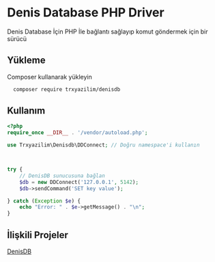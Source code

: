 
# Denis Database PHP Driver

Denis Database İçin PHP İle bağlantı sağlayıp komut göndermek için bir sürücü




## Yükleme

Composer kullanarak yükleyin

```bash 
  composer require trxyazilim/denisdb
```

## Kullanım
```php
<?php
require_once __DIR__ . '/vendor/autoload.php';

use Trxyazilim\Denisdb\DDConnect; // Doğru namespace'i kullanın



try {
    // DenisDB sunucusuna bağlan
    $db = new DDConnect('127.0.0.1', 5142);
    $db->sendCommand('SET key value');

} catch (Exception $e) {
    echo "Error: " . $e->getMessage() . "\n";
}

```

## İlişkili Projeler


[DenisDB](https://github.com/hacimertgokhan/denisdb)

